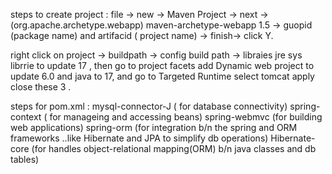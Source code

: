 steps to create project : 
file -> new -> Maven Project -> next ->(org.apache.archetype.webapp) maven-archetype-webapp 1.5 -> guopid (package name) and artifacid ( project name) -> finish-> click Y.

right click on project -> buildpath -> config build path -> libraies  jre sys librrie to update 17 , then go to project facets add Dynamic web project to update 6.0 and java to 17, and go to Targeted Runtime select tomcat apply close these 3 . 


steps for pom.xml :
                  mysql-connector-J ( for database connectivity)
                  spring-context ( for manageing and accessing beans)
                  spring-webmvc (for building web applications)
                  spring-orm (for integration b/n the spring and ORM frameworks ..like Hibernate and JPA to simplify db operations)
                  Hibernate-core (for handles object-relational mapping(ORM) b/n java classes and db tables)
                  
                  
